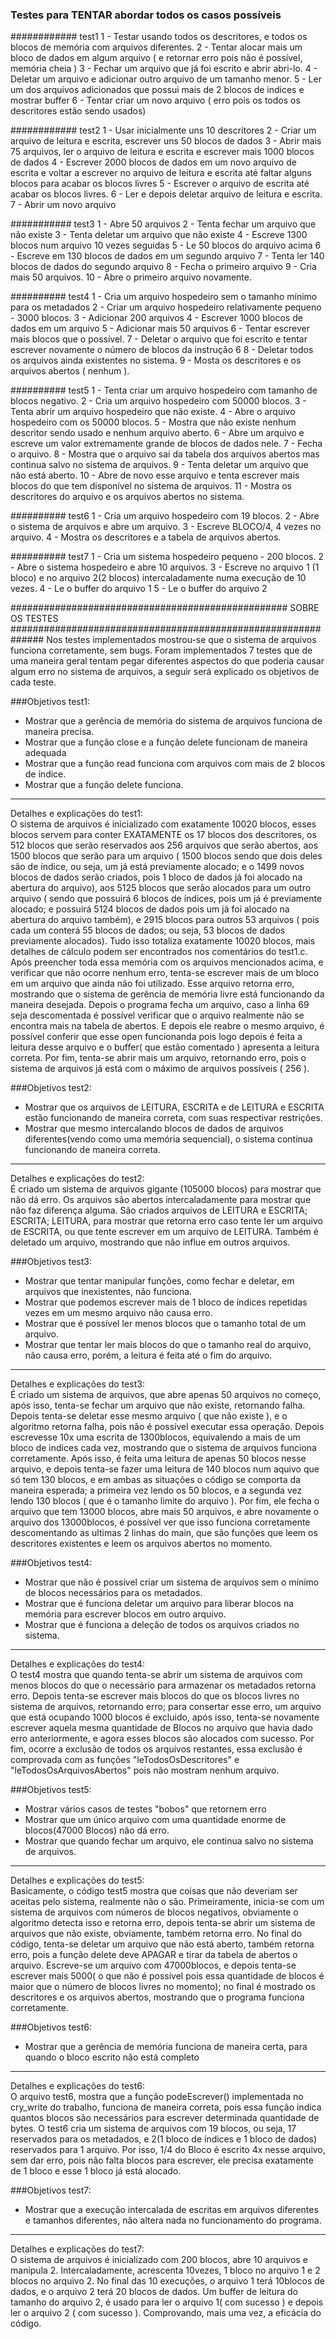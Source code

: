 ###	Testes para TENTAR abordar todos os casos possíveis	###

############	test1
1 - Testar usando todos os descritores, e todos os blocos de memória com arquivos diferentes.
2 - Tentar alocar mais um bloco de dados em algum arquivo ( e retornar erro pois não é possível, memória cheia )
3 - Fechar um arquivo que já foi escrito e abrir abri-lo.
4 - Deletar um arquivo e adicionar outro arquivo de um tamanho menor.
5 - Ler um dos arquivos adicionados que possui mais de 2 blocos de indices e mostrar buffer
6 - Tentar criar um novo arquivo ( erro pois os todos os descritores estão sendo usados)

############	test2
1 - Usar inicialmente uns 10 descritores
2 - Criar um arquivo de leitura e escrita, escrever uns 50 blocos de dados
3 - Abrir mais 75 arquivos, ler o arquivo de leitura e escrita e escrever mais 1000 blocos de dados
4 - Escrever 2000 blocos de dados em um novo arquivo de escrita e voltar a escrever no arquivo de leitura e escrita até faltar alguns blocos para acabar os blocos livres
5 - Escrever o arquivo de escrita até acabar os blocos livres.
6 - Ler e depois deletar arquivo de leitura e escrita.
7 - Abrir um novo arquivo

########### 	test3
1 - Abre 50 arquivos
2 - Tenta fechar um arquivo que não existe
3 - Tenta deletar um arquivo que não existe
4 - Escreve 1300 blocos num arquivo 10 vezes seguidas
5 - Le 50 blocos do arquivo acima
6 - Escreve em 130 blocos de dados em um segundo arquivo
7 - Tenta ler 140 blocos de dados do segundo arquivo
8 - Fecha o primeiro arquivo
9 - Cria mais 50 arquivos.
10 - Abre o primeiro arquivo novamente.

##########	test4
1 - Cria um arquivo hospedeiro sem o tamanho mínimo para os metadados
2 - Criar um arquivo hospedeiro relativamente pequeno - 3000 blocos.
3 - Adicionar 200 arquivos
4 - Escrever 1000 blocos de dados em um arquivo
5 - Adicionar mais 50 arquivos
6 - Tentar escrever mais blocos que o possível.
7 - Deletar o arquivo que foi escrito e tentar escrever novamente o número de blocos da instrução 6
8 - Deletar todos os arquivos ainda existentes no sistema.
9 - Mosta os descritores e os arquivos abertos ( nenhum ).

##########	test5
1 - Tenta criar um arquivo hospedeiro com tamanho de blocos negativo.
2 - Cria um arquivo hospedeiro com 50000 blocos.
3 - Tenta abrir um arquivo hospedeiro que não existe.
4 - Abre o arquivo hospedeiro com os 50000 blocos.
5 - Mostra que não existe nenhum descritor sendo usado e nenhum arquivo aberto.
6 - Abre um arquivo e escreve um valor extremamente grande de blocos de dados nele.
7 - Fecha o arquivo.
8 - Mostra que o arquivo sai da tabela dos arquivos abertos mas continua salvo no sistema de arquivos.
9 - Tenta deletar um arquivo que não está aberto.
10 - Abre de novo esse arquivo e tenta escrever mais blocos do que tem disponível no sistema de arquivos.
11 - Mostra os descritores do arquivo e os arquivos abertos no sistema.

##########	test6
1 - Cria um arquivo hospedeiro com 19 blocos.
2 - Abre o sistema de arquivos e abre um arquivo.
3 - Escreve BLOCO/4, 4 vezes no arquivo. 
4 - Mostra os descritores e a tabela de arquivos abertos.

##########	test7
1 - Cria um sistema hospedeiro pequeno - 200 blocos.
2 - Abre o sistema hospedeiro e abre 10 arquivos.
3 - Escreve no arquivo 1 (1 bloco) e no arquivo 2(2 blocos) intercaladamente numa execução de 10 vezes.
4 - Le o buffer do arquivo 1 
5 - Le o buffer do arquivo 2 

################################################## SOBRE OS TESTES ##############################################################
Nos testes implementados mostrou-se que o sistema de arquivos funciona corretamente, sem bugs.
Foram implementados 7 testes que de uma maneira geral tentam pegar diferentes aspectos do que poderia causar algum erro no sistema de arquivos,
a seguir será explicado os objetivos de cada teste. 

###Objetivos test1:
- Mostrar que a gerência de memória do sistema de arquivos funciona de maneira precisa.
- Mostrar que a função close e a função delete funcionam de maneira adequada
- Mostrar que a função read funciona com arquivos com mais de 2 blocos de índice.
- Mostrar que a função delete funciona.
------------------------------------------------------------------------------------------
Detalhes e explicações do test1:	
O sistema de arquivos é inicializado com exatamente 10020 blocos, esses blocos servem para conter EXATAMENTE os 17 blocos dos descritores,
os 512 blocos que serão reservados aos 256 arquivos que serão abertos, aos 1500 blocos que serão para um arquivo ( 1500 blocos sendo que dois
deles são de índice, ou seja, um já está previamente alocado; e o 1499 novos blocos de dados serão criados, pois 1 bloco de dados já foi alocado 
na abertura do arquivo), aos 5125 blocos que serão alocados para um outro arquivo ( sendo que possuirá 6 blocos de índices, pois um já é previamente
alocado; e possuirá 5124 blocos de dados pois um já foi alocado na abertura do arquivo também), e 2915 blocos para outros 53 arquivos ( pois cada um 
conterá 55 blocos de dados; ou seja, 53 blocos de dados previamente alocados). Tudo isso totaliza exatamente 10020 blocos, mais detalhes de cálculo
podem ser encontrados nos comentários do test1.c.
Após preencher toda essa memória com os arquivos mencionados acima, e verificar que não ocorre nenhum erro, tenta-se escrever mais de um bloco 
em um arquivo que ainda não foi utilizado. Esse arquivo retorna erro, mostrando que o sistema de gerência de memória livre está funcionando da maneira desejada.
Depois o programa fecha um arquivo, caso a linha 69 seja descomentada é possível verificar que o arquivo realmente não se encontra mais na tabela de abertos. E depois ele reabre o mesmo arquivo, é possível conferir que esse open funcionanda pois logo depois é feita a leitura desse arquivo e o buffer( que estão comentado ) apresenta a leitura correta.
Por fim, tenta-se abrir mais um arquivo, retornando erro, pois o sistema de arquivos já está com o máximo de arquivos possíveis ( 256 ).

###Objetivos test2:
- Mostrar que os arquivos de LEITURA, ESCRITA e de LEITURA e ESCRITA estão funcionando de maneira correta, com suas respectivar restrições.
- Mostrar que mesmo intercalando blocos de dados de arquivos diferentes(vendo como uma memória sequencial), o sistema continua funcionando de maneira correta.
------------------------------------------------------------------------------------------
Detalhes e explicações do test2:	
É criado um sistema de arquivos gigante (105000 blocos) para mostrar que não dá erro. Os arquivos são abertos intercaladamente para mostrar que não faz diferença alguma. São criados arquivos de LEITURA e ESCRITA; ESCRITA; LEITURA, para mostrar que retorna erro caso tente ler um arquivo de ESCRITA, ou que tente escrever em um arquivo de LEITURA. Também é deletado um arquivo, mostrando que não influe em outros arquivos. 

###Objetivos test3:
- Mostrar que tentar manipular funções, como fechar e deletar, em arquivos que inexistentes, não funciona.
- Mostrar que podemos escrever mais de 1 bloco de índices repetidas vezes em um mesmo arquivo não causa erro.
- Mostrar que é possível ler menos blocos que o tamanho total de um arquivo.
- Mostrar que tentar ler mais blocos do que o tamanho real do arquivo, não causa erro, porém, a leitura é feita até o fim do arquivo.
------------------------------------------------------------------------------------------
Detalhes e explicações do test3:	
É criado um sistema de arquivos, que abre apenas 50 arquivos no começo, após isso, tenta-se fechar um arquivo que não existe, retornando falha. Depois tenta-se deletar esse mesmo arquivo ( que não existe ), e o algoritmo retorna falha, pois não é possível executar essa operação.
Depois escrevesse 10x uma escrita de 1300blocos, equivalendo a mais de um bloco de indices cada vez, mostrando que o sistema de arquivos funciona corretamente. Após isso, é feita uma leitura de apenas 50 blocos nesse arquivo, e depois tenta-se fazer uma leitura de 140 blocos num aquivo que só tem 130 blocos, e em ambas as situações o código se comporta da maneira esperada; a primeira vez lendo os 50 blocos, e a segunda vez lendo 130 blocos ( que é o tamanho limite do arquivo ).
Por fim, ele fecha o arquivo que tem 13000 blocos, abre mais 50 arquivos, e abre novamente o arquivo dos 13000blocos, é possível ver que isso funciona corretamente descomentando as ultimas 2 linhas do main, que são funções que leem os descritores existentes e leem os arquivos abertos no momento.

###Objetivos test4:
- Mostrar que não é possível criar um sistema de arquivos sem o mínimo de blocos necessários para os metadados.
- Mostrar que é funciona deletar um arquivo para liberar blocos na memória para escrever blocos em outro arquivo. 
- Mostrar que é funciona a deleção de todos os arquivos criados no sistema.
------------------------------------------------------------------------------------------
Detalhes e explicações do test4:	
O test4 mostra que quando tenta-se abrir um sistema de arquivos com menos blocos do que o necessário para armazenar os metadados retorna erro. Depois tenta-se escrever mais blocos do que os blocos livres no sistema de arquivos, retornando erro; para consertar esse erro, um arquivo que está ocupando 1000 blocos é excluido, após isso, tenta-se novamente escrever aquela mesma quantidade de Blocos no arquivo que havia dado erro anteriormente, e agora esses blocos são alocados com sucesso. Por fim, ocorre a exclusão de todos os arquivos restantes, essa exclusão é comprovada com as funções "leTodosOsDescritores" e "leTodosOsArquivosAbertos" pois não mostram nenhum arquivo.

###Objetivos test5:
- Mostrar vários casos de testes "bobos" que retornem erro
- Mostrar que um único arquivo com uma quantidade enorme de blocos(47000 Blocos) não dá erro.
- Mostrar que quando fechar um arquivo, ele continua salvo no sistema de arquivos.
------------------------------------------------------------------------------------------
Detalhes e explicações do test5:	
Basicamente, o código test5 mostra que coisas que não deveriam ser aceitas pelo sistema, realmente não o são. Primeiramente, inicia-se com um sistema de arquivos com números de blocos negativos, obviamente o algoritmo detecta isso e retorna erro, depois tenta-se abrir um sistema de arquivos que não existe, obviamente, também retorna erro. No final do código, tenta-se deletar um arquivo que não está aberto, também retorna erro, pois a função delete deve APAGAR e tirar da tabela de abertos o arquivo. Escreve-se um arquivo com 47000blocos, e depois tenta-se escrever mais 5000( o que não é possível pois essa quantidade de blocos é maior que o número de blocos livres no momento); no final é mostrado os descritores e os arquivos abertos, mostrando que o programa funciona corretamente.

###Objetivos test6:
- Mostrar que a gerência de memória funciona de maneira certa, para quando o bloco escrito não está completo
------------------------------------------------------------------------------------------
Detalhes e explicações do test6:	
O arquivo test6, mostra que a função podeEscrever() implementada no cry_write do trabalho, funciona de maneira correta, pois essa função indica quantos blocos são necessários para escrever determinada quantidade de bytes. O test6 cria um sistema de arquivos com 19 blocos, ou seja, 17 reservados para os metadados, e 2(1 bloco de índices e 1 bloco de dados) reservados para 1 arquivo. Por isso, 1/4 do Bloco é escrito 4x nesse arquivo, sem dar erro, pois não falta blocos para escrever, ele precisa exatamente de 1 bloco e esse 1 bloco já está alocado.

###Objetivos test7:
- Mostrar que a execução intercalada de escritas em arquivos diferentes e tamanhos diferentes, não altera nada no funcionamento do programa.
------------------------------------------------------------------------------------------
Detalhes e explicações do test7:	
O sistema de arquivos é inicializado com 200 blocos, abre 10 arquivos e manipula 2. Intercaladamente, acrescenta 10vezes, 1 bloco no arquivo 1 e 2 blocos no arquivo 2. No final das 10 execuções, o arquivo 1 terá 10blocos de dados, e o arquivo 2 terá 20 blocos de dados. Um buffer de leitura do tamanho do arquivo 2, é usado para ler o arquivo 1( com sucesso ) e depois ler o arquivo 2 ( com sucesso ). Comprovando, mais uma vez, a eficácia do código.

